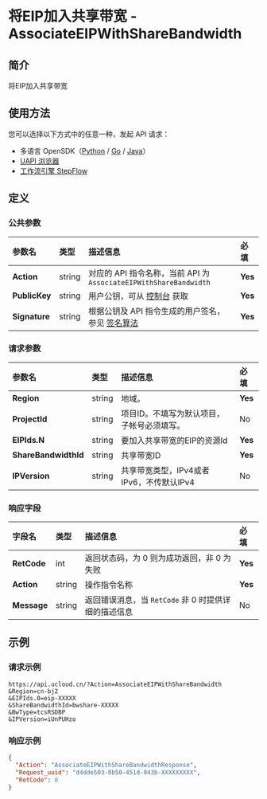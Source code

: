 # 将EIP加入共享带宽 - AssociateEIPWithShareBandwidth

## 简介

将EIP加入共享带宽





## 使用方法

您可以选择以下方式中的任意一种，发起 API 请求：
- 多语言 OpenSDK（[Python](https://github.com/ucloud/ucloud-sdk-python3) / [Go](https://github.com/ucloud/ucloud-sdk-go) / [Java](https://github.com/ucloud/ucloud-sdk-java)）
- [UAPI 浏览器](https://console.ucloud.cn/uapi/detail?id=AssociateEIPWithShareBandwidth)
- [工作流引擎 StepFlow](https://console.ucloud.cn/stepflow/manage/)

## 定义

### 公共参数

| 参数名 | 类型 | 描述信息 | 必填 |
|:---|:---|:---|:---|
| **Action**     | string  | 对应的 API 指令名称，当前 API 为 `AssociateEIPWithShareBandwidth`                        | **Yes** |
| **PublicKey**  | string  | 用户公钥，可从 [控制台](https://console.ucloud.cn/uapi/apikey) 获取                                             | **Yes** |
| **Signature**  | string  | 根据公钥及 API 指令生成的用户签名，参见 [签名算法](api/summary/signature.md)  | **Yes** |

### 请求参数

| 参数名 | 类型 | 描述信息 | 必填 |
|:---|:---|:---|:---|
| **Region** | string | 地域。 |**Yes**|
| **ProjectId** | string | 项目ID。不填写为默认项目，子帐号必须填写。<br /> |No|
| **EIPIds.N** | string | 要加入共享带宽的EIP的资源Id |**Yes**|
| **ShareBandwidthId** | string | 共享带宽ID |**Yes**|
| **IPVersion** | string | 共享带宽类型，IPv4或者IPv6，不传默认IPv4 |No|

### 响应字段

| 字段名 | 类型 | 描述信息 | 必填 |
|:---|:---|:---|:---|
| **RetCode** | int | 返回状态码，为 0 则为成功返回，非 0 为失败 |**Yes**|
| **Action** | string | 操作指令名称 |**Yes**|
| **Message** | string | 返回错误消息，当 `RetCode` 非 0 时提供详细的描述信息 |No|




## 示例

### 请求示例
    
```
https://api.ucloud.cn/?Action=AssociateEIPWithShareBandwidth
&Region=cn-bj2
&EIPIds.0=eip-XXXXX
&ShareBandwidthId=bwshare-XXXXX
&BwType=tcsRSDBP
&IPVersion=iUnPUHzo
```

### 响应示例
    
```json
{
  "Action": "AssociateEIPWithShareBandwidthResponse",
  "Request_uuid": "d4dde503-0b50-451d-943b-XXXXXXXXX",
  "RetCode": 0
}
```





